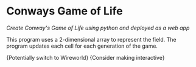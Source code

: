 # Conways Game of Life
*Create Conway's Game of Life using python and deployed as a web app*

This program uses a 2-dimensional array to represent the field. The program updates each cell for each generation of the game.

{Potentially switch to Wireworld}
{Consider making interactive}
